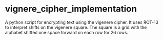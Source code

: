 # vignere_cipher_implementation
A python script for encrypting text using the vigenere cipher. 
It uses ROT-13 to interpret shifts on the vigenere square. 
The square is a grid with the alphabet shifted one space forward on each row for 26 rows.
